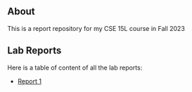 ## About
This is a report repository for my CSE 15L course in Fall 2023

## Lab Reports
Here is a table of content of all the lab reports:
+ [Report 1](./reports/Report_1_Remote_Access_and_FileSystem.html)
